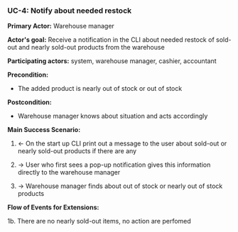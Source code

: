 ### UC-4: Notify about needed restock

**Primary Actor:** Warehouse manager

**Actor's goal:** Receive a notification in the CLI about needed restock of sold-out and nearly sold-out products from the warehouse

**Participating actors:** system, warehouse manager, cashier, accountant

**Precondition:** 
- The added product is nearly out of stock or out of stock

**Postcondition:** 
- Warehouse manager knows about situation and acts accordingly

**Main Success Scenario:** 

1. ← On the start up CLI print out a message to the user about sold-out or nearly sold-out products if there are any

2. → User who first sees a pop-up notification gives this information directly to the warehouse manager

3. → Warehouse manager finds about out of stock or nearly out of stock products

**Flow of Events for Extensions:**

1b. There are no nearly sold-out items, no action are perfomed